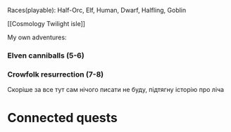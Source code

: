 Races(playable):
Half-Orc, Elf, Human, Dwarf, Halfling, Goblin

[[Cosmology Twilight isle]]

My own adventures:

### Elven canniballs (5-6)

### Crowfolk resurrection (7-8)
Скоріше за все тут сам нічого писати не буду, підтягну історію про ліча

# Connected quests
